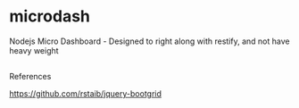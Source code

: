 # microdash
Nodejs Micro Dashboard - Designed to right along with restify, and not have heavy weight


##
References

https://github.com/rstaib/jquery-bootgrid
